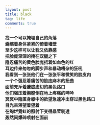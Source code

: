 ```yaml
---
layout: post
title: black
tag: life
comments: true
---
```


**找一个可以掩埋自己的角落<br/>
蜷缩着身体紧紧的倚着墙壁<br/>
至少这样可以让我又依靠感<br/>
把脸庞深深的掩在双腿之下<br/>
隐忍痛苦的黄色脸庞捂着如血色的红<br/>
耳边传来匆匆的脚步声和暴动嘈杂的狂吼<br/>
我看到一张张他们在一张张平和微笑的脸皮内<br/>
一个个强忍着痛苦的脸庞麻木的扭曲<br/>
面前充斥着朦胧虚幻的黑色路口<br/>
他们强压着胸膛倒在地上疼痛的呻吟<br/>
冥冥中隐匿身躯中的欲望急速冲出穿过黑色路口<br/>
目光呆滞望着望着<br/>
在绚烂霓虹的照射下变得晶莹剔透<br/>
轰然间爆碎喷射在面前**<br/>